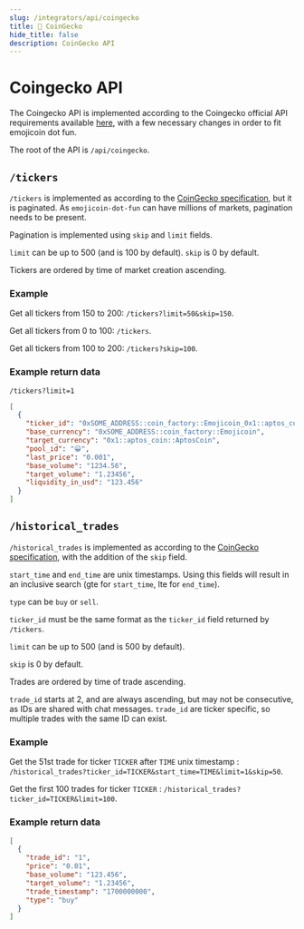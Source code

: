 ```yaml
---
slug: /integrators/api/coingecko
title: 🦎 CoinGecko
hide_title: false
description: CoinGecko API
---
```


# Coingecko API

The Coingecko API is implemented according to the Coingecko official API
requirements available [here][coingecko spec], with a few necessary changes in
order to fit emojicoin dot fun.

The root of the API is `/api/coingecko`.

## `/tickers`

`/tickers` is implemented as according to the [CoinGecko
specification][coingecko spec], but it is paginated. As `emojicoin-dot-fun` can
have millions of markets, pagination needs to be present.

Pagination is implemented using `skip` and `limit` fields.

`limit` can be up to 500 (and is 100 by default). `skip` is 0 by default.

Tickers are ordered by time of market creation ascending.

### Example

Get all tickers from 150 to 200: `/tickers?limit=50&skip=150`.

Get all tickers from 0 to 100: `/tickers`.

Get all tickers from 100 to 200: `/tickers?skip=100`.

### Example return data

`/tickers?limit=1`

<!-- markdownlint-disable MD013 -->

```json
[
  {
    "ticker_id": "0xSOME_ADDRESS::coin_factory::Emojicoin_0x1::aptos_coin::AptosCoin",
    "base_currency": "0xSOME_ADDRESS::coin_factory::Emojicoin",
    "target_currency": "0x1::aptos_coin::AptosCoin",
    "pool_id": "😀",
    "last_price": "0.001",
    "base_volume": "1234.56",
    "target_volume": "1.23456",
    "liquidity_in_usd": "123.456"
  }
]
```

## `/historical_trades`

`/historical_trades` is implemented as according to the [CoinGecko
specification][coingecko spec], with the addition of the `skip` field.

`start_time` and `end_time` are unix timestamps. Using this fields will result
in an inclusive search (gte for `start_time`, lte for `end_time`).

`type` can be `buy` or `sell`.

`ticker_id` must be the same format as the `ticker_id` field returned by
`/tickers`.

`limit` can be up to 500 (and is 500 by default).

`skip` is 0 by default.

Trades are ordered by time of trade ascending.

`trade_id` starts at 2, and are always ascending, but may not be consecutive,
as IDs are shared with chat messages. `trade_id` are ticker specific, so
multiple trades with the same ID can exist.

### Example

Get the 51st trade for ticker `TICKER` after `TIME` unix timestamp :
`/historical_trades?ticker_id=TICKER&start_time=TIME&limit=1&skip=50`.

Get the first 100 trades for ticker `TICKER` :
`/historical_trades?ticker_id=TICKER&limit=100`.

### Example return data

```json
[
  {
    "trade_id": "1",
    "price": "0.01",
    "base_volume": "123.456",
    "target_volume": "1.23456",
    "trade_timestamp": "1700000000",
    "type": "buy"
  }
]
```

<!-- markdownlint-enable MD013 -->

[coingecko spec]: https://docs.google.com/document/d/1v27QFoQq1SKT3Priq3aqPgB70Xd_PnDzbOCiuoCyixw/edit?usp=sharing
